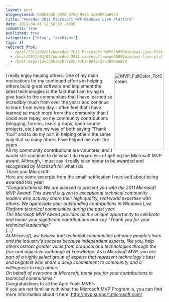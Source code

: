 ```yaml
---
layout: post
blogengineid: 5d06364b-5928-4763-9e43-ad03999a6924
title: "Awarded 2011 Microsoft MVP–Windows Live Platform"
date: 2011-04-01 12:58:19 -0500
comments: true
published: true
categories: ["blog", "archives"]
tags: []
redirect_from: 
  - /post/2011/04/01/Awarded-2011-Microsoft-MVPe28093Windows-Live-Platform
  - /post/2011/04/01/awarded-2011-microsoft-mvpe28093windows-live-platform
  - /post.aspx?id=5d06364b-5928-4763-9e43-ad03999a6924
---
```

<!-- more -->

<a href="/images/postsMVP_FullColor_ForScreen.png"><img style="background-image: none; border-right-width: 0px; padding-left: 0px; padding-right: 0px; display: inline; float: right; border-top-width: 0px; border-bottom-width: 0px; border-left-width: 0px; padding-top: 0px" title="MVP_FullColor_ForScreen" border="0" alt="MVP_FullColor_ForScreen" align="right" src="/images/postsMVP_FullColor_ForScreen_thumb.png" width="157" height="244" /></a>I really enjoy helping others. One of my main motivations for my continued efforts in helping others build great software and implement the latest technologies is the fact that I am trying to give back to the communities that I have learned so incredibly much from over the years and continue to learn from every day. I often feel that I have learned so much more from the community than I could ever repay, so my community contributions (blogging, forums, users groups, open source projects, etc.) are my way of both saying “Thank You!” and to do my part in helping others the same way that so many others have helped me over the years.  
All my community contributions are volunteer, and I would still continue to do what I do regardless of getting the Microsoft MVP award. Although, I must say it really is an honor to be awarded and recognized by Microsoft for what I do.  
Thank you Microsoft!  
Here are some excerpts from the email notification I received about being awarded this year:  
*“Congratulations! We are pleased to present you with the 2011 Microsoft MVP Award! This award is given to exceptional technical community leaders who actively share their high quality, real world expertise with others. We appreciate your outstanding contributions in Windows Live Platform technical communities during the past year.*  
*The Microsoft MVP Award provides us the unique opportunity to celebrate and honor your significant contributions and say “Thank you for your technical leadership.”*  
*[…]*  
*At Microsoft, we believe that technical communities enhance people’s lives and the industry’s success because independent experts, like you, help others extract greater value from products and technologies through the free and objective exchange of knowledge. As a Microsoft MVP, you are part of a highly select group of experts that represent technology’s best and brightest who share a deep commitment to community and a willingness to help others.*  
*On behalf of everyone at Microsoft, thank you for your contributions to technical communities.”*  
Congratulations to all the April Fools MVP’s  
If you are not familiar with what the Microsoft MVP Program is, you can find more information about it here: <a title="http://mvp.support.microsoft.com/" href="http://mvp.support.microsoft.com/">http://mvp.support.microsoft.com/</a>
